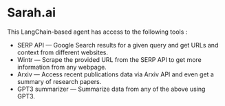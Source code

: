 # Sarah.ai
This LangChain-based agent has access to the following tools : 

- SERP API — Google Search results for a given query and get URLs and context from different websites.
- Wintr — Scrape the provided URL from the SERP API to get more information from any webpage.
- Arxiv — Access recent publications data via Arxiv API and even get a summary of research papers.
- GPT3 summarizer — Summarize data from any of the above using GPT3.
